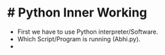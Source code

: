 # # Python Inner Working 

- First we have to use Python interpreter/Software.
- Which Script/Program is running (Abhi.py).
- 
